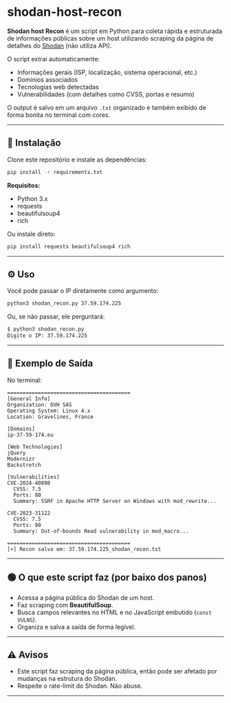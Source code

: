 # shodan-host-recon

**Shodan host Recon** é um script em Python para coleta rápida e estruturada de informações públicas sobre um host utilizando scraping da página de detalhes do [Shodan](https://www.shodan.io/host/37.59.174.225) (não utiliza API).

O script extrai automaticamente:
- Informações gerais (ISP, localização, sistema operacional, etc.)
- Domínios associados
- Tecnologias web detectadas
- Vulnerabilidades (com detalhes como CVSS, portas e resumo)

O output é salvo em um arquivo `.txt` organizado e também exibido de forma bonita no terminal com cores.

---

## 🚀 Instalação

Clone este repositório e instale as dependências:

```bash
pip install -r requirements.txt
```

**Requisitos:**
- Python 3.x
- requests
- beautifulsoup4
- rich

Ou instale direto:

```bash
pip install requests beautifulsoup4 rich
```

---

## ⚙️ Uso

Você pode passar o IP diretamente como argumento:

```bash
python3 shodan_recon.py 37.59.174.225
```

Ou, se não passar, ele perguntará:

```bash
$ python3 shodan_recon.py
Digite o IP: 37.59.174.225
```

---

## 📄 Exemplo de Saída

No terminal:

```
========================================
[General Info]
Organization: OVH SAS
Operating System: Linux 4.x
Location: Gravelines, France

[Domains]
ip-37-59-174.eu

[Web Technologies]
jQuery
Modernizr
Backstretch

[Vulnerabilities]
CVE-2024-40898
  CVSS: 7.5
  Ports: 80
  Summary: SSRF in Apache HTTP Server on Windows with mod_rewrite...

CVE-2023-31122
  CVSS: 7.5
  Ports: 80
  Summary: Out-of-bounds Read vulnerability in mod_macro...

========================================
[+] Recon salvo em: 37.59.174.225_shodan_recon.txt
```

---

## 🟢 O que este script faz (por baixo dos panos)
- Acessa a página pública do Shodan de um host.
- Faz scraping com **BeautifulSoup**.
- Busca campos relevantes no HTML e no JavaScript embutido (`const VULNS`).
- Organiza e salva a saída de forma legível.

---

## ⚠️ Avisos
- Este script faz scraping da página pública, então pode ser afetado por mudanças na estrutura do Shodan.
- Respeite o rate-limit do Shodan. Não abuse.

---
